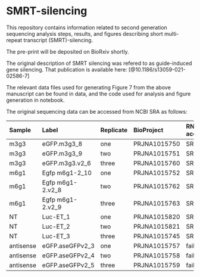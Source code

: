# SMRT-silencing
This repository contains information related to second generation sequencing analysis steps, results, and figures describing short multi-repeat transcript (SMRT)-silencing. 

The pre-print will be deposited on BioRxiv shortly. 

The original description of SMRT silencing was refered to as guide-induced gene silencing. That publication is available here: [@10.1186/s13059-021-02586-7]


The relevant data files used for generating Figure 7 from the above manuscript can be found in data, and the code used for analysis and figure generation in notebook. 

The original sequencing data can be accessed from NCBI SRA as follows:

| Sample   | Label       | Replicate | BioProject      |RNA-seq accession | small RNA-seq accession |
|:---------|:------------|:----------|:----------------|:-----------------|:------------------------|
|m3g3      |eGFP.m3g3_8      | one       | PRJNA1015750    | SRR26057916      | SRR26057898           |
|m3g3      |eGFP.m3g3_9      | two       | PRJNA1015751    | SRR26057907      | SRR26057897           |
|m3g3      |eGFP.m3g3.v2_6   | three     | PRJNA1015760    | SRR26057899      | SRR26057905           |
|m6g1      |Egfp m6g1-2_10   | one       | PRJNA1015752    | SRR26057908      | SRR26057901           |
|m6g1      |Egfp m6g1-2.v2_8 | two       | PRJNA1015762    | SRR26057911      | SRR26057903           |
|m6g1      |Egfp m6g1-2.v2_9 | three     | PRJNA1015763    | SRR26057915      | SRR26057912           |
|NT        |Luc-ET_1         | one       | PRJNA1015820    | SRR26057906      | SRR26057913           |
|NT        |Luc-ET_2         | two       | PRJNA1015821    | SRR26057909      | SRR26057914           |
|NT        |Luc-ET_3         | three     | PRJNA1015745    | SRR26057896      | SRR26057910           |
|antisense |eGFP.aseGFPv2_3  | one       | PRJNA1015757    | failed           | SRR26057902           |
|antisense |eGFP.aseGFPv2_4  | two       | PRJNA1015758    | failed           | SRR26057900           |
|antisense |eGFP.aseGFPv2_5  | three     | PRJNA1015759    | failed           | SRR26057904           |



